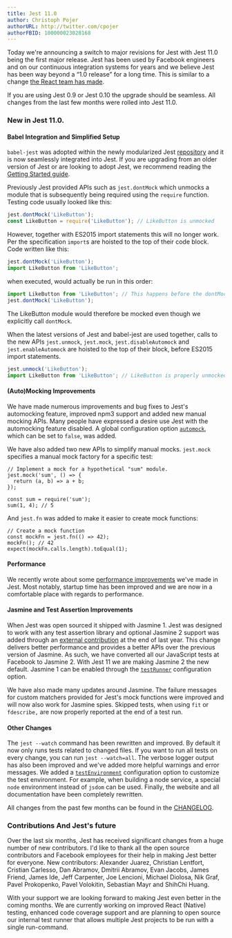```yaml
---
title: Jest 11.0
author: Christoph Pojer
authorURL: http://twitter.com/cpojer
authorFBID: 100000023028168
---
```


Today we're announcing a switch to major revisions for Jest with Jest 11.0 being the first major release. Jest has been used by Facebook engineers and on our continuous integration systems for years and we believe Jest has been way beyond a “1.0 release” for a long time. This is similar to a change [the React team has made](http://facebook.github.io/react/blog/2016/02/19/new-versioning-scheme.html).

If you are using Jest 0.9 or Jest 0.10 the upgrade should be seamless. All changes from the last few months were rolled into Jest 11.0.

### New in Jest 11.0.

#### Babel Integration and Simplified Setup

`babel-jest` was adopted within the newly modularized Jest [repository](https://github.com/athecoder/jest/tree/master/packages) and it is now seamlessly integrated into Jest. If you are upgrading from an older version of Jest or are looking to adopt Jest, we recommend reading the [Getting Started guide](https://jestjs.io/docs/getting-started.html).

<!--truncate-->

Previously Jest provided APIs such as `jest.dontMock` which unmocks a module that is subsequently being required using the `require` function. Testing code usually looked like this:

```javascript
jest.dontMock('LikeButton');
const LikeButton = require('LikeButton'); // LikeButton is unmocked
```

However, together with ES2015 import statements this will no longer work. Per the specification `import`s are hoisted to the top of their code block. Code written like this:

```javascript
jest.dontMock('LikeButton');
import LikeButton from 'LikeButton';
```

when executed, would actually be run in this order:

```javascript
import LikeButton from 'LikeButton'; // This happens before the dontMock call.
jest.dontMock('LikeButton');
```

The LikeButton module would therefore be mocked even though we explicitly call `dontMock`.

When the latest versions of Jest and babel-jest are used together, calls to the new APIs `jest.unmock`, `jest.mock`, `jest.disableAutomock` and `jest.enableAutomock` are hoisted to the top of their block, before ES2015 import statements.

```javascript
jest.unmock('LikeButton');
import LikeButton from 'LikeButton'; // LikeButton is properly unmocked!
```

#### (Auto)Mocking Improvements

We have made numerous improvements and bug fixes to Jest's automocking feature, improved npm3 support and added new manual mocking APIs. Many people have expressed a desire use Jest with the automocking feature disabled. A global configuration option [`automock`](https://jestjs.io/docs/api.html#automock-boolean), which can be set to `false`, was added.

We have also added two new APIs to simplify manual mocks. `jest.mock` specifies a manual mock factory for a specific test:

```
// Implement a mock for a hypothetical "sum" module.
jest.mock('sum', () => {
  return (a, b) => a + b;
});

const sum = require('sum');
sum(1, 4); // 5
```

And `jest.fn` was added to make it easier to create mock functions:

```
// Create a mock function
const mockFn = jest.fn(() => 42);
mockFn(); // 42
expect(mockFn.calls.length).toEqual(1);
```

#### Performance

We recently wrote about some [performance improvements](https://jestjs.io/blog/2016/03/11/javascript-unit-testing-performance.html) we've made in Jest. Most notably, startup time has been improved and we are now in a comfortable place with regards to performance.

#### Jasmine and Test Assertion Improvements

When Jest was open sourced it shipped with Jasmine 1. Jest was designed to work with any test assertion library and optional Jasmine 2 support was added through an [external contribution](https://github.com/athecoder/jest/pull/330) at the end of last year. This change delivers better performance and provides a better APIs over the previous version of Jasmine. As such, we have converted all our JavaScript tests at Facebook to Jasmine 2. With Jest 11 we are making Jasmine 2 the new default. Jasmine 1 can be enabled through the [`testRunner`](https://jestjs.io/docs/api.html#testrunner-string) configuration option.

We have also made many updates around Jasmine. The failure messages for custom matchers provided for Jest's mock functions were improved and will now also work for Jasmine spies. Skipped tests, when using `fit` or `fdescribe,` are now properly reported at the end of a test run.

#### Other Changes

The `jest --watch` command has been rewritten and improved. By default it now only runs tests related to changed files. If you want to run all tests on every change, you can run `jest --watch=all`. The verbose logger output has also been improved and we've added more helpful warnings and error messages. We added a [`testEnvironment`](https://jestjs.io/docs/api.html#testenvironment-string) configuration option to customize the test environment. For example, when building a node service, a special `node` environment instead of `jsdom` can be used. Finally, the website and all documentation have been completely rewritten.

All changes from the past few months can be found in the [CHANGELOG](https://github.com/athecoder/jest/blob/master/CHANGELOG.md).

### Contributions And Jest's future

Over the last six months, Jest has received significant changes from a huge number of new contributors. I'd like to thank all the open source contributors and Facebook employees for their help in making Jest better for everyone. New contributors: Alexander Juarez, Christian Lentfort, Cristian Carlesso, Dan Abramov, Dmitrii Abramov, Evan Jacobs, James Friend, James Ide, Jeff Carpenter, Joe Lencioni, Michael Diolosa, Nik Graf, Pavel Prokopenko, Pavel Volokitin, Sebastian Mayr and ShihChi Huang.

With your support we are looking forward to making Jest even better in the coming months. We are currently working on improved React (Native) testing, enhanced code coverage support and are planning to open source our internal test runner that allows multiple Jest projects to be run with a single run-command.
